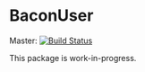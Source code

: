 BaconUser
=========

Master: [![Build Status](https://api.travis-ci.org/Bacon/BaconUser.png?branch=master)](http://travis-ci.org/Bacon/BaconUser)

This package is work-in-progress.
